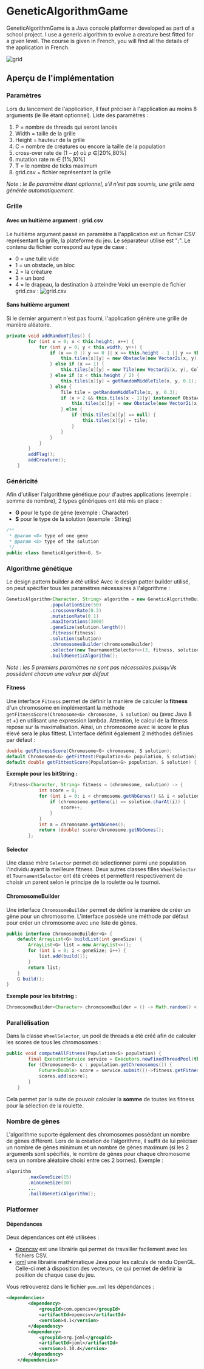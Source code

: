 # GeneticAlgorithmGame
GeneticAlgorithmGame is a Java console platformer developed as part of a school project. 
I use a generic algorithm to evolve a creature best fitted for a given level. The course is given
in French, you will find all the details of the application in French.

![grid](resourcesREADME/grid.png)

## Aperçu de l'implémentation
### Paramètres
Lors du lancement de l'application, il faut préciser à l'application au moins 8 arguments (le 8e étant optionnel).
Liste des paramètres :
1. P = nombre de threads qui seront lancés 
2. Width = taille de la grille 
3. Height = hauteur de la grille 
4. C = nombre de créatures ou encore la taille de la population 
5. cross-over rate de ($1-p$) où  $p$ ∈[20%,80%]
6. mutation rate m ∈ [1%,10%]
7. T = le nombre de ticks maximum 
8. grid.csv = fichier représentant la grille

_Note : le 8e paramètre étant optionnel, s'il n'est pas soumis, une grille sera générée automatiquement._
### Grille
#### Avec un huitième argument : grid.csv
Le huitième argument passé en paramètre à l'application est un fichier CSV représentant la grille, la plateforme
du jeu. Le séparateur utilisé est ";". Le contenu du fichier correspond au type de case :
- 0 = une tuile vide
- 1 = un obstacle, un bloc
- 2 = la créature
- 3 = un bord
- 4 = le drapeau, la destination à atteindre
Voici un exemple de fichier grid.csv :
![grid.csv](resourcesREADME/fichierGrid.png)
#### Sans huitième argument
Si le dernier argument n'est pas fourni, l'application génère une grille de manière aléatoire.
````java
private void addRandomTiles() {
        for (int x = 0; x < this.height; x++) {
            for (int y = 0; y < this.width; y++) {
                if (x == 0 || y == 0 || x == this.height - 1 || y == this.width - 1) {
                    this.tiles[x][y] = new Obstacle(new Vector2i(x, y), Colors.BLACK);
                } else if (x == 1) {
                    this.tiles[x][y] = new Tile(new Vector2i(x, y), Colors.BLACK);
                } else if (x < this.height / 2) {
                    this.tiles[x][y] = getRandomMiddleTile(x, y, 0.1);
                } else {
                    Tile tile = getRandomMiddleTile(x, y, 0.3);
                    if (x > 2 && this.tiles[x - 1][y] instanceof Obstacle) {
                        this.tiles[x][y] = new Obstacle(new Vector2i(x, y), Colors.BLACK);
                    } else {
                        if (this.tiles[x][y] == null) {
                            this.tiles[x][y] = tile;
                        }
                    }
                }
            }
        }
        addFlag();
        addCreature();
    }
````

### Généricité
Afin d'utiliser l'algorithme génétique pour d'autres applications (exemple : somme de nombre), 2 types génériques
ont été mis en place :
- **G** pour le type de gène (exemple : Character)
- **S** pour le type de la solution (exemple : String)
```java
/**
 * @param <G> type of one gene
 * @param <S> type of the solution
 */
public class GeneticAlgorithm<G, S>
```
### Algorithme génétique
Le design pattern builder a été utilisé 
Avec le design patter builder utilisé, on peut spécifier tous les paramètres nécessaires à l'algorithme :
```java
GeneticAlgorithm<Character, String> algorithm = new GeneticAlgorithmBuilder<Character, String>()
                .populationSize(50)
                .crossoverRate(0.3)
                .mutationRate(0.1)
                .maxIterations(3000)
                .geneSize(solution.length())
                .fitness(fitness)
                .solution(solution)
                .chromosomesBuilder(chromosomeBuilder)
                .selector(new TournamentSelector<>(3, fitness, solution))
                .buildGeneticAlgorithm();
```
_Note : les 5 premiers paramètres ne sont pas nécessaires puisqu'ils possèdent chacun une valeur par défaut_
#### Fitness
Une interface `Fitness` permet de définir la manière de calculer la **fitness** d'un chromosome en implémentant 
la méthode `getFitnessScore(Chromosome<G> chromosome, S solution)` ou (avec Java 8 et +) en utilisant une 
expression lambda. Attention, le calcul de la fitness repose sur la maximalisation. Ainsi, un chromosome avec le score le plus
élevé sera le plus fittest. L'interface définit également 2 méthodes définies par défaut : 
````java
double getFitnessScore(Chromosome<G> chromosome, S solution);
default Chromosome<G> getFittest(Population<G> population, S solution) {...}
default double getFittestScore(Population<G> population, S solution) {...}
````
**Exemple pour les bitString :**
```java
 Fitness<Character, String> fitness = (chromosome, solution) -> {
            int score = 0;
            for (int i = 0; i < chromosome.getNbGenes() && i < solution.length(); i++) {
                if (chromosome.getGene(i) == solution.charAt(i)) {
                    score++;
                }
            }
            int a = chromosome.getNbGenes();
            return (double) score/chromosome.getNbGenes();
        };
```
#### Selector
Une classe mère `Selector` permet de selectionner parmi une population l'individu ayant la meilleure fitness. 
Deux autres classes filles `WheelSelector` et `TournamentSelector` ont été créées et permettent respectivement
de choisir un parent selon le principe de la roulette ou le tournoi.

#### ChromosomeBuilder
Une interface `ChromosomeBuilder` permet de définir la manière de créer un gène pour un chromosome. L'interface 
possède une méthode par défaut pour créer un chromosome avec une liste de gènes.
```java
public interface ChromosomeBuilder<G> {
    default ArrayList<G> buildList(int geneSize) {
        ArrayList<G> list = new ArrayList<>();
        for (int i = 0; i < geneSize; i++) {
            list.add(build());
        }
        return list;
    }
    G build();
}
```
**Exemple pour les bitstring :**
```java
ChromosomeBuilder<Character> chromosomeBuilder = () -> Math.random() < 0.5 ? '0' : '1';
```
### Parallélisation
Dans la classe `WheelSelector`, un pool de threads a été créé afin de calculer les scores de tous les chromosomes :
````java
public void computeAllFitness(Population<G> population) {
        final ExecutorService service = Executors.newFixedThreadPool(this.nThreads);
        for (Chromosome<G> c : population.getChromosomes()) {
            Future<Double> score = service.submit(()->fitness.getFitnessScore(c,solution));
            scores.add(score);
        }
    }
````
Cela permet par la suite de pouvoir calculer la **somme** de toutes les fitness pour la sélection de la roulette.
### Nombre de gènes
L'algorithme suporte également des chromosomes possédant un nombre de gènes différent. Lors de la création de l'algorithme, il suffit de lui préciser un nombre de gènes minimum et un nombre de gènes maximum (si les 2 arguments
sont spécifiés, le nombre de gènes pour chaque chromosome sera un nombre aléatoire choisi entre ces 2 bornes). Exemple : 
````java
algorithm
        .maxGeneSize(15)
        .minGeneSize(10)
        ...
        .buildGeneticAlgorithm();
````
### Platformer
#### Dépendances
Deux dépendances ont été utilisées : 
- [Opencsv](https://opencsv.sourceforge.net) est une librairie qui permet de travailler facilement avec les fichiers CSV.
- [joml](https://github.com/JOML-CI/JOML) une librairie mathématique Java pour les calculs de rendu OpenGL. Celle-ci met à disposition des vecteurs, ce qui permet de définir la position de chaque case du jeu.

Vous retrouverez dans le fichier `pom.xml` les dépendances :
````xml
<dependencies>
        <dependency>
            <groupId>com.opencsv</groupId>
            <artifactId>opencsv</artifactId>
            <version>4.1</version>
        </dependency>
        <dependency>
            <groupId>org.joml</groupId>
            <artifactId>joml</artifactId>
            <version>1.10.4</version>
        </dependency>
    </dependencies>
````